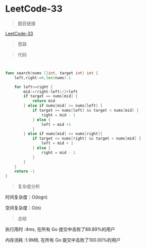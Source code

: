 # LeetCode-33

>题目链接

[LeetCode-33](https://leetcode-cn.com/problems/search-in-rotated-sorted-array/)

> 思路


>代码

```go


func search(nums []int, target int) int {
    left,right:=0,len(nums)-1

    for left<=right {
        mid:=(right-left)/2+left
        if target == nums[mid] {
            return mid
        } else if nums[mid] >= nums[left] {
            if target >= nums[left] && target < nums[mid] {
                right = mid - 1
            } else {
                left = mid +1
            }
        } else if nums[mid] <= nums[right]{
            if target <= nums[right] && target > nums[mid] {
                left = mid + 1
            } else {
                right = mid - 1
            }
        }
    }
    return -1
}


```

>复杂度分析

时间复杂度：O(logn)

空间复杂度：O(n)

>总结

执行用时 :4ms, 在所有 Go 提交中击败了89.89%的用户

内存消耗 :1.9MB, 在所有 Go 提交中击败了100.00%的用户
